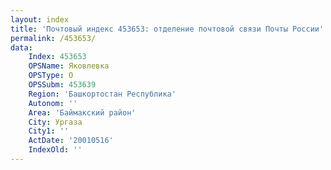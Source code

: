 ```yaml
---
layout: index
title: 'Почтовый индекс 453653: отделение почтовой связи Почты России'
permalink: /453653/
data:
    Index: 453653
    OPSName: Яковлевка
    OPSType: О
    OPSSubm: 453639
    Region: 'Башкортостан Республика'
    Autonom: ''
    Area: 'Баймакский район'
    City: Ургаза
    City1: ''
    ActDate: '20010516'
    IndexOld: ''
---
```

